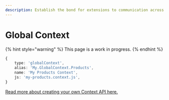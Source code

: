 ```yaml
---
description: Establish the bond for extensions to communication across the application
---
```


# Global Context

{% hint style="warning" %}
This page is a work in progress.
{% endhint %}

```typescript
{
    type: 'globalContext',
    alias: 'My.GlobalContext.Products',
    name: 'My Products Context',
    js: 'my-products.context.js',
}
```

[Read more about creating your own Context API here.](../../tutorials/write-your-own-context.md)
